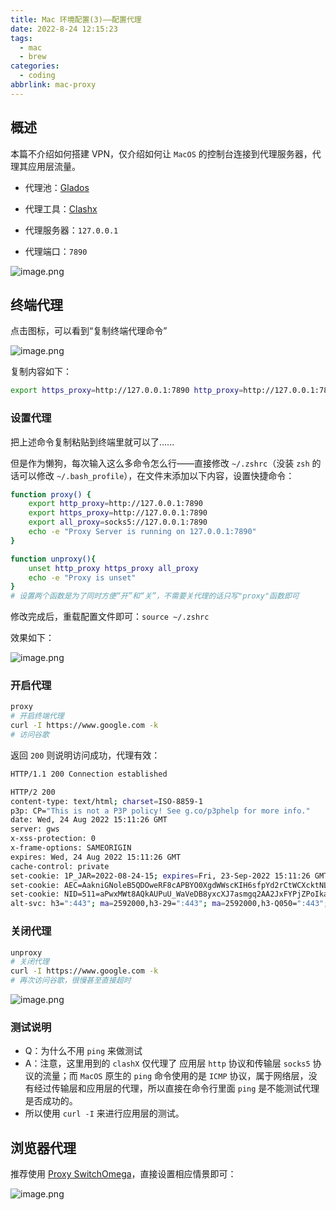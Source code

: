 ```yaml
---
title: Mac 环境配置(3)——配置代理
date: 2022-8-24 12:15:23
tags:
  - mac
  - brew
categories:
  - coding
abbrlink: mac-proxy
---
```




## 概述

本篇不介绍如何搭建 VPN，仅介绍如何让 `MacOS` 的控制台连接到代理服务器，代理其应用层流量。

* 代理池：[Glados](https://glados.rocks/console)

* 代理工具：[Clashx](https://github.com/yichengchen/clashX)

* 代理服务器：`127.0.0.1`
* 代理端口：`7890`

<img src="https://tva1.sinaimg.cn/large/0084b03xgy1h5i8yys9jrj31f40w8471.jpg" alt="image.png" style="zoom:100%;" />



## 终端代理

点击图标，可以看到“复制终端代理命令”

![image.png](https://tva1.sinaimg.cn/large/0084b03xgy1h5i94dcjdpj30i60twwo6.jpg)



复制内容如下：

```bash
export https_proxy=http://127.0.0.1:7890 http_proxy=http://127.0.0.1:7890 all_proxy=socks5://127.0.0.1:7890
```



### 设置代理

把上述命令复制粘贴到终端里就可以了......

但是作为懒狗，每次输入这么多命令怎么行——直接修改 `~/.zshrc`（没装 `zsh` 的话可以修改 `~/.bash_profile`），在文件末添加以下内容，设置快捷命令：

```bash
function proxy() {
    export http_proxy=http://127.0.0.1:7890
    export https_proxy=http://127.0.0.1:7890
    export all_proxy=socks5://127.0.0.1:7890
    echo -e "Proxy Server is running on 127.0.0.1:7890"
}

function unproxy(){
    unset http_proxy https_proxy all_proxy
    echo -e "Proxy is unset"
}
# 设置两个函数是为了同时方便“开”和“关”，不需要关代理的话只写"proxy"函数即可
```

修改完成后，重载配置文件即可：`source ~/.zshrc`

效果如下：

![image.png](https://tva1.sinaimg.cn/large/0084b03xgy1h5i9azt6r7j30km08ydk6.jpg)



### 开启代理

```bash
proxy
# 开启终端代理
curl -I https://www.google.com -k
# 访问谷歌
```

返回 `200` 则说明访问成功，代理有效：

```bash
HTTP/1.1 200 Connection established

HTTP/2 200
content-type: text/html; charset=ISO-8859-1
p3p: CP="This is not a P3P policy! See g.co/p3phelp for more info."
date: Wed, 24 Aug 2022 15:11:26 GMT
server: gws
x-xss-protection: 0
x-frame-options: SAMEORIGIN
expires: Wed, 24 Aug 2022 15:11:26 GMT
cache-control: private
set-cookie: 1P_JAR=2022-08-24-15; expires=Fri, 23-Sep-2022 15:11:26 GMT; path=/; domain=.google.com; Secure
set-cookie: AEC=AakniGNoleB5QDOweRF8cAPBYO0XgdWWscKIH6sfpYd2rCtWCXcktNLnNBo; expires=Mon, 20-Feb-2023 15:11:26 GMT; path=/; domain=.google.com; Secure; HttpOnly; SameSite=lax
set-cookie: NID=511=aPwxMWt8AQkAUPuU_WaVeDB8yxcXJ7asmgq2AA2JxFYPjZPoIkafjkR-FtpwH7VS-FJvJIApeW3wbKPEMTWn2vZXRJlAj3uPJF4KI_DpollKV66qceyhpm3gxQUgc7zjlc48H7m9FPZA_9rwd8HE67C9WQfr1VyF81iIINtW-S4; expires=Thu, 23-Feb-2023 15:11:26 GMT; path=/; domain=.google.com; HttpOnly
alt-svc: h3=":443"; ma=2592000,h3-29=":443"; ma=2592000,h3-Q050=":443"; ma=2592000,h3-Q046=":443"; ma=2592000,h3-Q043=":443"; ma=2592000,quic=":443"; ma=2592000; v="46,43"
```



### 关闭代理

```bash
unproxy
# 关闭代理
curl -I https://www.google.com -k
# 再次访问谷歌，很慢甚至直接超时
```

![image.png](https://tva1.sinaimg.cn/large/0084b03xgy1h5i9hs5p62j310m07sjz8.jpg)



### 测试说明

* Q：为什么不用 `ping` 来做测试
* A：注意，这里用到的 `clashX` 仅代理了 应用层 `http` 协议和传输层 `socks5` 协议的流量；而 `MacOS` 原生的 `ping` 命令使用的是 `ICMP` 协议，属于网络层，没有经过传输层和应用层的代理，所以直接在命令行里面 `ping` 是不能测试代理是否成功的。
* 所以使用 `curl -I` 来进行应用层的测试。



## 浏览器代理

推荐使用 [Proxy SwitchOmega](https://chrome.google.com/webstore/detail/proxy-switchyomega/padekgcemlokbadohgkifijomclgjgif)，直接设置相应情景即可：

![image.png](https://tva1.sinaimg.cn/large/0084b03xgy1h5i92owlffj31to0ww7e2.jpg)

